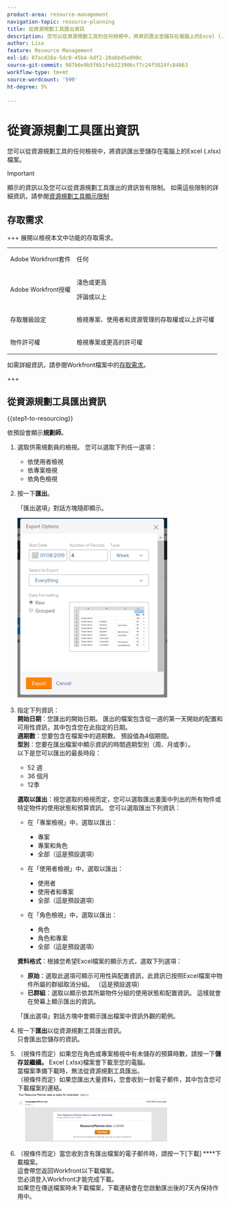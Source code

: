 ```yaml
---
product-area: resource-management
navigation-topic: resource-planning
title: 從資源規劃工具匯出資訊
description: 您可以從資源規劃工具的任何檢視中，將資訊匯出至儲存在電腦上的Excel (.xlsx)檔案。
author: Lisa
feature: Resource Management
exl-id: 07acd28a-5dc0-45b4-bdf2-20abbd5e098c
source-git-commit: 987b6e9b5f6b1feb323906cf7c24f5024fc84663
workflow-type: tm+mt
source-wordcount: '599'
ht-degree: 5%

---
```


# 從資源規劃工具匯出資訊

您可以從資源規劃工具的任何檢視中，將資訊匯出至儲存在電腦上的Excel (.xlsx)檔案。

>[!IMPORTANT]
>
>顯示的資訊以及您可以從資源規劃工具匯出的資訊皆有限制。 如需這些限制的詳細資訊，請參閱[資源規劃工具顯示限制](../../resource-mgmt/resource-planning/resource-planner-display-limitations.md)

## 存取需求

+++ 展開以檢視本文中功能的存取需求。

<table style="table-layout:auto"> 
 <col> 
 <col> 
 <tbody> 
  <tr> 
  <tr> 
   <td>Adobe Workfront套件</td> 
   <td><p>任何</p></td>
  </tr> 
  <tr> 
   <td>Adobe Workfront授權</td> 
   <td><p>淺色或更高</p>
       <p>評論或以上</p></td> 
  </tr> 
  <tr> 
   <td>存取層級設定</td> 
   <td> <p>檢視專案、使用者和資源管理的存取權或以上許可權</p></td> 
  </tr> 
  <tr> 
   <td>物件許可權</td> 
   <td> <p>檢視專案或更高的許可權</p></td> 
  </tr> 
 </tbody> 
</table>

如需詳細資訊，請參閱Workfront檔案中的[存取需求](/help/quicksilver/administration-and-setup/add-users/access-levels-and-object-permissions/access-level-requirements-in-documentation.md)。

+++

## 從資源規劃工具匯出資訊

{{step1-to-resourcing}}

依預設會顯示&#x200B;**規劃師**。

1. 選取供需規劃員的檢視。 您可以選取下列任一選項：

   * 依使用者檢視
   * 依專案檢視
   * 依角色檢視

1. 按一下&#x200B;**匯出**。

   「匯出選項」對話方塊隨即顯示。

   ![匯出選項](assets/rp-export-options-box-350x421.png)

1. 指定下列資訊：\
   **開始日期**：您匯出的開始日期。 匯出的檔案包含從一週的第一天開始的配置和可用性資訊，其中包含您在此指定的日期。\
   **週期數**：您要包含在檔案中的週期數。 預設值為4個期間。\
   **型別**：您要在匯出檔案中顯示資訊的時間週期型別（周、月或季）。\
   以下是您可以匯出的最長時段：

   * 52 週
   * 36 個月
   * 12季

   **選取以匯出**：視您選取的檢視而定，您可以選取匯出畫面中列出的所有物件或特定物件的使用狀態和預算資訊。
您可以選取匯出下列資訊：

   * 在「專案檢視」中，選取以匯出：

      * 專案
      * 專案和角色
      * 全部（這是預設選項）

   * 在「使用者檢視」中，選取以匯出：

      * 使用者
      * 使用者和專案
      * 全部（這是預設選項）

   * 在「角色檢視」中，選取以匯出：

      * 角色
      * 角色和專案
      * 全部（這是預設選項）

   **資料格式**：根據您希望Excel檔案的顯示方式，選取下列選項：

   * **原始**：選取此選項可顯示可用性與配置資訊，此資訊已按照Excel檔案中物件所屬的群組取消分組。 （這是預設選項）
   * **已群組**：選取以顯示依其所屬物件分組的使用狀態和配置資訊。 這樣就會在熒幕上顯示匯出的資訊。

   「匯出選項」對話方塊中會顯示匯出檔案中資訊外觀的範例。

1. 按一下&#x200B;**匯出**&#x200B;以從資源規劃工具匯出資訊。\
   只會匯出您儲存的資訊。

1. （視條件而定）如果您在角色或專案檢視中有未儲存的預算時數，請按一下&#x200B;**儲存並繼續。**
Excel (.xlsx)檔案會下載至您的電腦。\
   當檔案準備下載時，無法從資源規劃工具匯出。\
   （視條件而定）如果您匯出大量資料，您會收到一封電子郵件，其中包含您可下載檔案的連結。\
   ![RP_eamil_with_exported_planner_attached.png](assets/rp-eamil-with-exported-planner-attached-350x116.png)

1. （視條件而定）當您收到含有匯出檔案的電子郵件時，請按一下[下載] ****&#x200B;下載檔案。\
   這會帶您返回Workfront以下載檔案。\
   您必須登入Workfront才能完成下載。\
   如果您在傳送檔案時未下載檔案，下載連結會在您啟動匯出後的7天內保持作用中。
